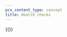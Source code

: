 ```yaml
---
pcx_content_type: concept
title: Health checks
---
```


{{<render file="_health-checks.md" productFolder="magic-transit" >}}